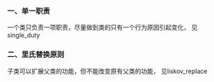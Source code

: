 
### 一、单一职责
一个类只负责一项职责，尽量做到类的只有一个行为原因引起变化，
见single_duty

### 二、里氏替换原则
子类可以扩展父类的功能，但不能改变原有父类的功能，
见liskov_replace



